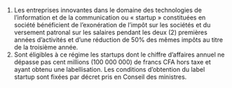 1) Les entreprises innovantes dans le domaine des technologies de l’information et de la communication ou « startup » constituées en société bénéficient de l’exonération de l’impôt sur les sociétés et du versement patronal sur les salaires pendant les deux (2) premières années d’activités et d’une réduction de 50% des mêmes impôts au titre de la troisième année.
2) Sont éligibles à ce régime les startups dont le chiffre d’affaires annuel ne dépasse
pas cent millions (100 000 000) de francs CFA hors taxe et ayant obtenu une labellisation.
Les conditions d’obtention du label startup sont fixées par décret pris en Conseil des
ministres.